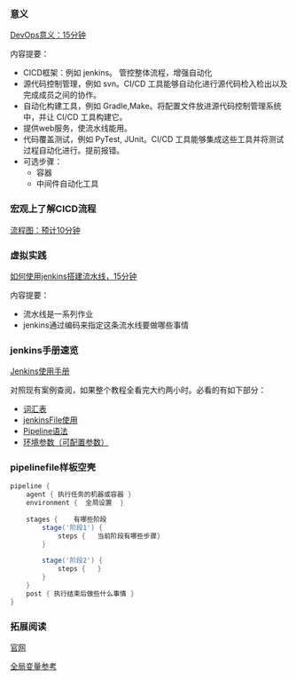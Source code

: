 ### 意义

[DevOps意义：15分钟](https://linux.cn/article-11307-1.html)

内容提要：

- CICD框架：例如 jenkins。 管控整体流程，增强自动化
- 源代码控制管理，例如 svn。CI/CD 工具能够自动化进行源代码检入检出以及完成成员之间的协作。
- 自动化构建工具，例如 Gradle,Make。将配置文件放进源代码控制管理系统中，并让 CI/CD 工具构建它。
- 提供web服务，使流水线能用。
- 代码覆盖测试，例如 PyTest, JUnit。CI/CD 工具能够集成这些工具并将测试过程自动化进行。提前报错。
- 可选步骤：
  - 容器
  - 中间件自动化工具

### 宏观上了解CICD流程

[流程图：预计10分钟](https://blog.csdn.net/duanlei123456/article/details/87454053?utm_medium=distribute.pc_relevant.none-task-blog-searchFromBaidu-5.control&depth_1-utm_source=distribute.pc_relevant.none-task-blog-searchFromBaidu-5.control)

### 虚拟实践

[如何使用jenkins搭建流水线，15分钟](https://zhuanlan.zhihu.com/p/90612874)

内容提要：

- 流水线是一系列作业
- jenkins通过编码来指定这条流水线要做哪些事情

### jenkins手册速览

[Jenkins使用手册](https://www.w3cschool.cn/jenkins/jenkins-wvlu28jn.html)

对照现有案例查阅，如果整个教程全看完大约两小时。必看的有如下部分：

- [词汇表](https://www.w3cschool.cn/jenkins/jenkins-m5cv28qt.html)
- [jenkinsFile使用](https://www.w3cschool.cn/jenkins/jenkins-qc8a28op.html)
- [Pipeline语法](https://www.w3cschool.cn/jenkins/jenkins-jg9528pb.html)
- [环境参数（可配置参数）](https://www.w3cschool.cn/jenkins/jenkins-w9ga28n8.html)

### pipelinefile样板空壳

```groovy
pipeline {
    agent { 执行任务的机器或容器 }
    environment {  全局设置  }
    
    stages {    有哪些阶段
        stage('阶段1') {
            steps {   当前阶段有哪些步骤}
        }
        
        stage('阶段2') {
            steps {   }
        }
    }
    post { 执行结束后做些什么事情 }  
}
```



### 拓展阅读

[官网](http://www.jenkins.org.cn/category/install)

[全局变量参考](http://jenkins.yoozoo.com/view/%E4%BA%A7%E5%93%81%E6%8A%80%E6%9C%AF%E4%B8%AD%E5%BF%83/job/umt_developer_ios_test/pipeline-syntax/globals)